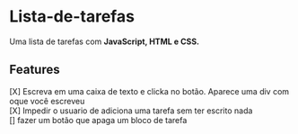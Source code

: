 # Lista-de-tarefas
Uma lista de tarefas com <strong>JavaScript, HTML e CSS.</strong>

## Features</br> 
[X] Escreva em uma caixa de texto e clicka no botão. Aparece uma div com oque você escreveu </br>
[X] Impedir o usuario de adiciona uma tarefa sem ter escrito nada</br>
[]  fazer um botão que apaga um bloco de tarefa </br>

